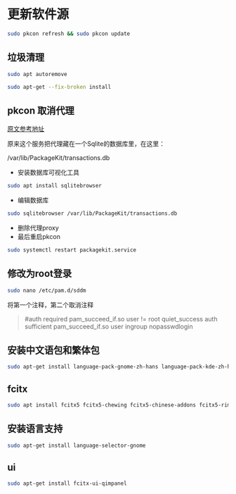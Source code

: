 # 更新软件源

```bash
sudo pkcon refresh && sudo pkcon update
```

## 垃圾清理

```bash
sudo apt autoremove
```

```bash
sudo apt-get --fix-broken install
```

## pkcon 取消代理

[原文参考地址](https://www.jianshu.com/p/4bd3c3be978f)

原来这个服务把代理藏在一个Sqlite的数据库里，在这里：

/var/lib/PackageKit/transactions.db

- 安装数据库可视化工具

```bash
sudo apt install sqlitebrowser
```

- 编辑数据库

```bash
sudo sqlitebrowser /var/lib/PackageKit/transactions.db
```

- 删除代理proxy
- 最后重启pkcon

```bash
sudo systemctl restart packagekit.service
```

## 修改为root登录

```bash
sudo nano /etc/pam.d/sddm
```

将第一个注释，第二个取消注释

> #auth    required        pam_succeed_if.so user != root quiet_success
   auth    sufficient      pam_succeed_if.so user ingroup nopasswdlogin	

## 安装中文语包和繁体包

```bash
sudo apt-get install language-pack-gnome-zh-hans language-pack-kde-zh-hans language-pack-zh-hans language-pack-gnome-zh-hant language-pack-kde-zh-hant language-pack-zh-hant
```

## fcitx

```bash
sudo apt install fcitx5 fcitx5-chewing fcitx5-chinese-addons fcitx5-rime
```

## 安装语言支持

```bash
sudo apt-get install language-selector-gnome
```

## ui

```bash
sudo apt-get install fcitx-ui-qimpanel
```
